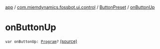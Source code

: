 [app](../../index.md) / [com.miemdynamics.fossbot.ui.control](../index.md) / [ButtonPreset](index.md) / [onButtonUp](./on-button-up.md)

# onButtonUp

`var onButtonUp: `[`Program`](../../com.miemdynamics.fossbot.data.entity/-program/index.md)`?` [(source)](https://github.com/binyot/fossbot/tree/master/app/src/main/java/com/miemdynamics/fossbot/ui/control/Preset.kt#L7)